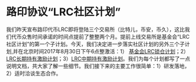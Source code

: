 # 路印协议“LRC社区计划”

我们昨天宣布路印代币LRC即将登陆三个交易所（比特儿，币安，币久），这比我们代币众售时间承诺的时间点提前了整整两个月。提前上线交易所是基金会“LRC社区计划”的第一个子计划。今天，我们决定进一步落实社区计划的另外三个子计划,并在北京时间2017年8月30日下午6点整激活：1） [基金会LRC锁仓计划](foundation-icebox-program.md)；2）[LRC长期持有激励计划](longterm-incentive-program.md)；3）[LRC中期持有激励计划](midterm-incentive-program.md)。我们为每个计划都写了一点说明文档，共大家了解一些细节。我们接下来的主要工作很简单：1）研发落地，2）适时洽谈生态合作。